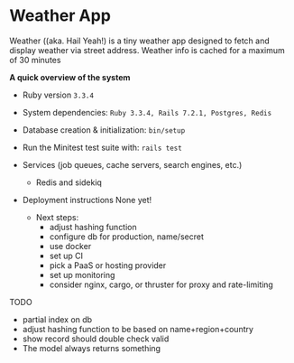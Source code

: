 # Weather App
Weather ((aka. Hail Yeah!) is a tiny weather app designed to fetch and display weather via street address.
Weather info is cached for a maximum of 30 minutes

**A quick overview of the system**
* Ruby version
`3.3.4`

* System dependencies: 
`Ruby 3.3.4, Rails 7.2.1, Postgres, Redis`

* Database creation & initialization: `bin/setup`

* Run the Minitest test suite with: `rails test` 

* Services (job queues, cache servers, search engines, etc.)
  - Redis and sidekiq 

* Deployment instructions
None yet!
    - Next steps:
      - adjust hashing function
      - configure db for production, name/secret
      - use docker
      - set up CI
      - pick a PaaS or hosting provider
      - set up monitoring
      - consider nginx, cargo, or thruster for proxy and rate-limiting

TODO
- partial index on db 
- adjust hashing function to be based on name+region+country
- show record should double check valid
- The model always returns something
